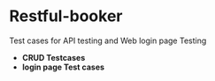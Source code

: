 # Restful-booker
Test cases for API testing and Web login page Testing
- **CRUD Testcases**
- **login page Test cases**
